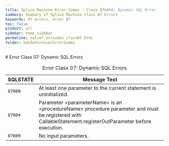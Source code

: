 ```yaml
---
title: Splice Machine Error Codes - Class 07&#58; Dynamic SQL Error
summary: Summary of Splice Machine Class 07 Errors
keywords: 07 errors, error 07
toc: false
product: all
sidebar: home_sidebar
permalink: sqlref_errcodes_class07.html
folder: SQLReference/ErrorCodes
---
```

<section>
<div class="TopicContent" data-swiftype-index="true" markdown="1">
# Error Class 07: Dynamic SQL Errors

<table>
                <caption>Error Class 07: Dynamic SQL Errors</caption>
                <thead>
                    <tr>
                        <th>SQLSTATE</th>
                        <th>Message Text</th>
                    </tr>
                </thead>
                <tbody>
                    <tr>
                        <td><code>07000</code></td>
                        <td>At least one parameter to the current statement is uninitialized.</td>
                    </tr>
                    <tr>
                        <td><code>07004</code></td>
                        <td>Parameter <span class="VarName">&lt;parameterName&gt;</span> is an <span class="VarName">&lt;procedureName&gt;</span> procedure parameter and must be registered with CallableStatement.registerOutParameter before execution.</td>
                    </tr>
                    <tr>
                        <td><code>07009</code></td>
                        <td>No input parameters.</td>
                    </tr>
                </tbody>
            </table>
</div>
</section>

